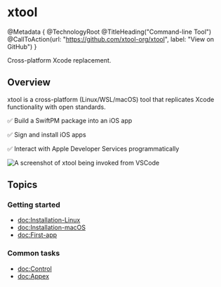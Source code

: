 # xtool

@Metadata {
    @TechnologyRoot
    @TitleHeading("Command-line Tool")
    @CallToAction(url: "https://github.com/xtool-org/xtool", label: "View on GitHub")
}

Cross-platform Xcode replacement.

## Overview

xtool is a cross-platform (Linux/WSL/macOS) tool that replicates Xcode functionality with open standards.

✅ Build a SwiftPM package into an iOS app

✅ Sign and install iOS apps

✅ Interact with Apple Developer Services programmatically

![A screenshot of xtool being invoked from VSCode](Cover.png)

## Topics

### Getting started

- <doc:Installation-Linux>
- <doc:Installation-macOS>
- <doc:First-app>

### Common tasks

- <doc:Control>
- <doc:Appex>
